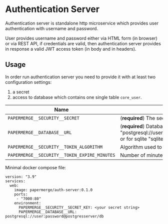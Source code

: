 # Authentication Server

Authentication server is standalone http microservice which provides user
authentication with username and password.

User provides username and password either via HTML form (in browser) or via
REST API, if credentials are valid, then authentication
server provides in response a valid JWT access token (in body and in
headers).


## Usage

In order run authentication server you need to provide it with at least two configuration settings:
1. a secret
2. access to database which contains one single table `core_user`.


| Name | Description | Default |
| --- | --- | --- |
| `PAPERMERGE__SECURITY__SECRET` | (**required**) The secret string | |
| `PAPERMERGE__DATABASE__URL` | (**required**) Database connection URL e.g.  "postgresql://user:password@postgresserver/db" or for sqlite "sqlite:///./sql_app.db"| |
| `PAPERMERGE__SECURITY__TOKEN_ALGORITHM` | Algorithm used to sign the token | HS256 |
| `PAPERMERGE__SECURITY__TOKEN_EXPIRE_MINUTES` | Number of minutes the token is valid | 360 |


Minimal docker compose file:

```
version: "3.9"
services:
  web:
    image: papermerge/auth-server:0.1.0
    ports:
     - "7000:80"
    environment:
      PAPERMERGE__SECURITY__SECRET_KEY: <your secret string>
      PAPERMERGE__DATABASE__URL: postgresql://user:password@postgresserver/db
```
